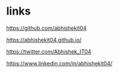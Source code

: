 # links

https://github.com/abhishekit04

https://abhishekit04.github.io/


https://twitter.com/Abhishek_IT04

https://www.linkedin.com/in/abhishekit04/
